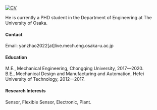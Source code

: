 

[![CV](https://img.shields.io/badge/CV-download-blue?logo=adobeacrobatreader)](Pandasea123/static/assets/cv.pdf)

He is currently a PHD student in the Department of Engineering at The University of Osaka.

#### Contact

Email: yanzhao2022[at]live.mech.eng.osaka-u.ac.jp

#### Education
M.E., Mechanical Engineering, Chongqing University, 2017—2020.\
B.E., Mechanical Design and Manufacturing and Automation, Hefei University of Technology, 2012—2017.

#### Research Interests
Sensor, Flexible Sensor, Electronic, Plant.

